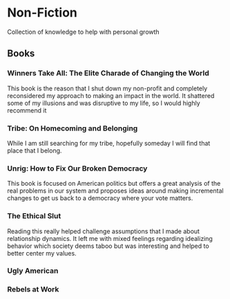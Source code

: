# Non-Fiction
Collection of knowledge to help with personal growth

## Books 

### Winners Take All: The Elite Charade of Changing the World
This book is the reason that I shut down my non-profit and completely reconsidered my approach to making an impact in the world. It shattered some of my illusions and was disruptive to my life, so I would highly recommend it

### Tribe: On Homecoming and Belonging
While I am still searching for my tribe, hopefully someday I will find that place that I belong.

### Unrig: How to Fix Our Broken Democracy
This book is focused on American politics but offers a great analysis of the real problems in our system and proposes ideas around making incremental changes to get us back to a democracy where your vote matters.

### The Ethical Slut
Reading this really helped challenge assumptions that I made about relationship dynamics. It left me with mixed feelings regarding idealizing behavior which society deems taboo but was interesting and helped to better center my values.


### Ugly American

### Rebels at Work
